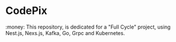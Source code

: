 # CodePix
:money: This repository, is dedicated for a "Full Cycle" project, using Nest.js, Nexs.js, Kafka, Go, Grpc and Kubernetes.
